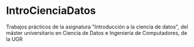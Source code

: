 # IntroCienciaDatos
Trabajos prácticos de la asignatura "Introducción a la ciencia de datos", del máster universitario en Ciencia de Datos e Ingeniería de Computadores, de la UGR

